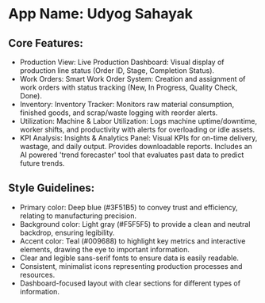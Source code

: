 # **App Name**: Udyog Sahayak

## Core Features:

- Production View: Live Production Dashboard: Visual display of production line status (Order ID, Stage, Completion Status).
- Work Orders: Smart Work Order System: Creation and assignment of work orders with status tracking (New, In Progress, Quality Check, Done).
- Inventory: Inventory Tracker: Monitors raw material consumption, finished goods, and scrap/waste logging with reorder alerts.
- Utilization: Machine & Labor Utilization: Logs machine uptime/downtime, worker shifts, and productivity with alerts for overloading or idle assets.
- KPI Analysis: Insights & Analytics Panel: Visual KPIs for on-time delivery, wastage, and daily output. Provides downloadable reports. Includes an AI powered 'trend forecaster' tool that evaluates past data to predict future trends.

## Style Guidelines:

- Primary color: Deep blue (#3F51B5) to convey trust and efficiency, relating to manufacturing precision.
- Background color: Light gray (#F5F5F5) to provide a clean and neutral backdrop, ensuring legibility.
- Accent color: Teal (#009688) to highlight key metrics and interactive elements, drawing the eye to important information.
- Clear and legible sans-serif fonts to ensure data is easily readable.
- Consistent, minimalist icons representing production processes and resources.
- Dashboard-focused layout with clear sections for different types of information.